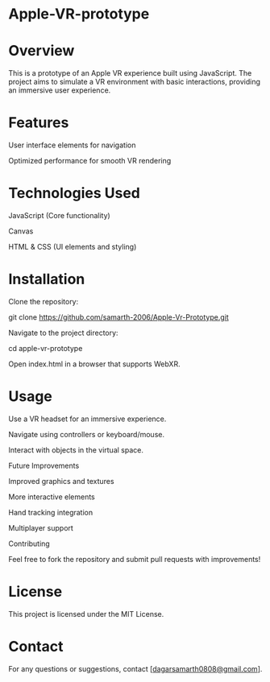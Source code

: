 # Apple-VR-prototype
# Overview

This is a prototype of an Apple VR experience built using JavaScript. The project aims to simulate a VR environment with basic interactions, providing an immersive user experience.

# Features

User interface elements for navigation

Optimized performance for smooth VR rendering

# Technologies Used

JavaScript (Core functionality)

Canvas

HTML & CSS (UI elements and styling)

# Installation

Clone the repository:

git clone https://github.com/samarth-2006/Apple-Vr-Prototype.git

Navigate to the project directory:

cd apple-vr-prototype

Open index.html in a browser that supports WebXR.

# Usage

Use a VR headset for an immersive experience.

Navigate using controllers or keyboard/mouse.

Interact with objects in the virtual space.

Future Improvements

Improved graphics and textures

More interactive elements

Hand tracking integration

Multiplayer support

Contributing

Feel free to fork the repository and submit pull requests with improvements!

# License

This project is licensed under the MIT License.

# Contact

For any questions or suggestions, contact [dagarsamarth0808@gmail.com].

